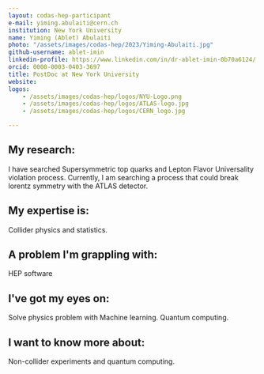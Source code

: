 ```yaml
---
layout: codas-hep-participant
e-mail: yiming.abulaiti@cern.ch
institution: New York University
name: Yiming (Ablet) Abulaiti
photo: "/assets/images/codas-hep/2023/Yiming-Abulaiti.jpg"
github-username: ablet-imin
linkedin-profile: https://www.linkedin.com/in/dr-ablet-imin-0b70a6124/
orcid: 0000-0003-0403-3697
title: PostDoc at New York University
website:
logos:
    - /assets/images/codas-hep/logos/NYU-Logo.png
    - /assets/images/codas-hep/logos/ATLAS-logo.jpg
    - /assets/images/codas-hep/logos/CERN_logo.jpg

---
```


## My research:
I have searched Supersymmetric top quarks and Lepton Flavor Universality violation process. Currently, I am searching a process that could break lorentz symmetry with the ATLAS detector.  
## My expertise is:
Collider physics and statistics.

## A problem I'm grappling with:
HEP software

## I've got my eyes on:
Solve physics problem with Machine learning. Quantum computing.

## I want to know more about:
Non-collider experiments and quantum computing.
